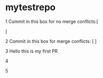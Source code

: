 # mytestrepo

1
Commit in this box for no merge conflicts:[



]

2
Commit in this box for merge conflicts: [
]

3 Hello this is my first PR

4

5
